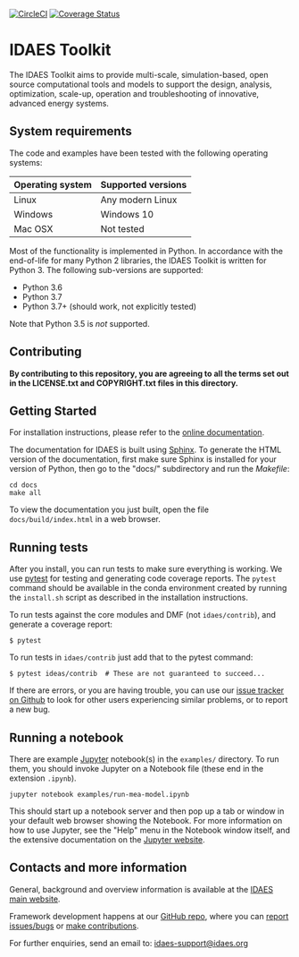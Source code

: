 <!-- BEGIN Status badges -->
[![CircleCI](https://circleci.com/gh/IDAES/idaes-dev.svg?style=svg&circle-token=f01aa6337105a565ae7caa0e0eab66826bd8ea81)](https://circleci.com/gh/IDAES/idaes-dev)
[![Coverage Status](https://coveralls.io/repos/github/IDAES/idaes-dev/badge.svg?t=PJNalC)](https://coveralls.io/github/IDAES/idaes-dev)
<!-- END Status badges -->

# IDAES Toolkit

The IDAES Toolkit aims to provide multi-scale, simulation-based, open source
computational tools and models to support the design, analysis, optimization,
scale-up, operation and troubleshooting of innovative, advanced energy systems.

## System requirements

The code and examples have been tested with the following operating systems:

|Operating system|Supported versions  |
|----------------|--------------------|
| Linux          | Any modern Linux   |
| Windows        | Windows 10         |
| Mac OSX        | Not tested         |

Most of the functionality is implemented in Python. In accordance with
the end-of-life for many Python 2 libraries, the IDAES Toolkit is written
for Python 3. The following sub-versions are supported:

* Python 3.6
* Python 3.7
* Python 3.7+ (should work, not explicitly tested)

Note that Python 3.5 is *not* supported.

## Contributing

**By contributing to this repository, you are agreeing to all the terms set out
in the LICENSE.txt and COPYRIGHT.txt files in this directory.**

## Getting Started
For installation instructions, please refer to the 
[online documentation](https://idaes-pse.readthedocs.io/en/latest/).

The documentation for IDAES is built using [Sphinx](http://www.sphinx-doc.org/).
To generate the HTML version of the documentation, first make sure Sphinx is 
installed for your version of Python, then go to the "docs/" subdirectory and 
run the _Makefile_:

```
cd docs
make all
```

To view the documentation you just built, open the file
`docs/build/index.html` in a web browser.


## Running tests

After you install, you can run tests to make sure everything is working. 
We use [pytest](https://pytest.org/) for testing and generating code coverage
reports. The `pytest` command should be available in the conda environment 
created by running the `install.sh` script as described in the installation
instructions.

To run tests against the core modules and DMF (not `idaes/contrib`), and 
generate a coverage report:

```
$ pytest
```

To run tests in `idaes/contrib` just add that to the pytest command:

```
$ pytest ideas/contrib  # These are not guaranteed to succeed...
```

If there are errors, or you are having trouble, you can use our 
[issue tracker on Github](https://github.com/IDAES/idaes/issues)
to look for other users experiencing similar problems, or to report a new bug.


## Running a notebook

There are example [Jupyter](https://jupyter.org) notebook(s) in the `examples/` directory.
To run them, you should invoke Jupyter on a Notebook file (these end in the extension `.ipynb`).

```
jupyter notebook examples/run-mea-model.ipynb
```

This should start up a notebook server and then pop up a tab or window in your
default web browser showing the Notebook. For more information on how to use 
Jupyter, see the "Help" menu in the Notebook window itself, and the extensive
documentation on the [Jupyter website](https://jupyter.org).

## Contacts and more information

General, background and overview information is available at the 
[IDAES main website](https://www.idaes.org).

Framework development happens at our [GitHub repo](https://github.com/IDAES/idaes-pse),
where you can [report issues/bugs](https://github.com/IDAES/idaes-pse/issues) or 
[make contributions](https://github.com/IDAES/idaes-pse/pulls).

For further enquiries, send an email to: <idaes-support@idaes.org>
